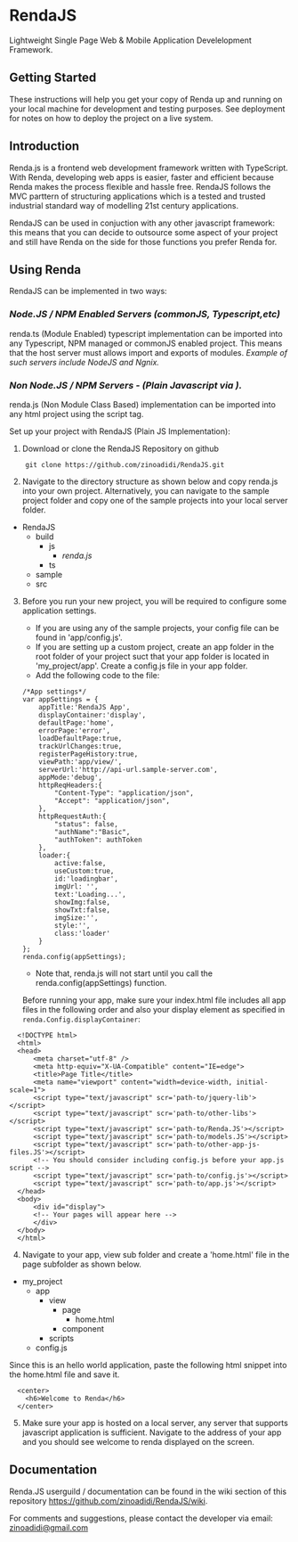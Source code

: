 # RendaJS
Lightweight Single Page Web & Mobile Application Develelopment Framework.

## Getting Started

These instructions will help you get your copy of Renda up and running on your local machine for development and testing purposes. See deployment for notes on how to deploy the project on a live system.

## Introduction
Renda.js is a frontend web development framework written with TypeScript. 
With Renda, developing web apps is easier, faster and efficient because Renda makes the process flexible and hassle free. RendaJS follows the MVC parttern of structuring applications which is a tested and trusted industrial standard way of modelling 21st century applications.

RendaJS can be used in conjuction with any other javascript framework: this means that you can decide to outsource some aspect of your project and still have Renda on the side for those functions you prefer Renda for.

## Using Renda
RendaJS can be implemented in two ways:

### *Node.JS / NPM Enabled Servers (commonJS, Typescript,etc)*
renda.ts (Module Enabled) typescript implementation can be imported into any Typescript, NPM managed or commonJS enabled project. This means that the host server must allows import and exports of modules. *Example of such servers include NodeJS and Ngnix.*

### *Non Node.JS / NPM Servers - (Plain Javascript via <script>tag</script>).*
renda.js (Non Module Class Based) implementation can be imported into any html project using the script tag.

Set up your project with RendaJS (Plain JS Implementation):

1. Download or clone the RendaJS Repository on github
```
    git clone https://github.com/zinoadidi/RendaJS.git
```
2. Navigate to the directory structure as shown below and copy renda.js into your own project. Alternatively, you can navigate to the sample project folder and copy one of the sample projects into your local server folder.

 - RendaJS
   - build
     - js
       - *renda.js*
     - ts
   - sample
   - src

3. Before you run your new project, you will be required to configure some application settings. 
	- If you are using any of the sample projects, your config file can be found in 'app/config.js'. 
	- If you are setting up a custom project, create an app folder in the root folder of your project suct that your app folder is located in 'my_project/app'. Create a config.js file in your app folder.
	- Add the following code to the file:
	```
    /*App settings*/
    var appSettings = {
        appTitle:'RendaJS App',
        displayContainer:'display',
        defaultPage:'home',
        errorPage:'error',
        loadDefaultPage:true,
        trackUrlChanges:true,
        registerPageHistory:true,
        viewPath:'app/view/',
        serverUrl:'http://api-url.sample-server.com',
        appMode:'debug',
        httpReqHeaders:{
            "Content-Type": "application/json",
            "Accept": "application/json",
        },
        httpRequestAuth:{
            "status": false,
            "authName":"Basic",
            "authToken": authToken
        },
        loader:{
            active:false,
            useCustom:true,
            id:'loadingbar', 
            imgUrl: '',
            text:'Loading...',
            showImg:false,
            showTxt:false,
            imgSize:'',
            style:'',
            class:'loader'
        }
    };
    renda.config(appSettings);
	```
	- Note that, renda.js will not start until you call the renda.config(appSettings) function.
  
	Before running your app, make sure your index.html file includes all app files in the following order and also your display element as specified in `renda.Config.displayContainer`:
  ```
    <!DOCTYPE html>
    <html>
    <head>    
        <meta charset="utf-8" />
        <meta http-equiv="X-UA-Compatible" content="IE=edge">
        <title>Page Title</title>
        <meta name="viewport" content="width=device-width, initial-scale=1">
        <script type="text/javascript" scr='path-to/jquery-lib'></script>
        <script type="text/javascript" scr='path-to/other-libs'></script>
        <script type="text/javascript" scr='path-to/Renda.JS'></script>
        <script type="text/javascript" scr='path-to/models.JS'></script>
        <script type="text/javascript" scr='path-to/other-app-js-files.JS'></script>
        <!-- You should consider including config.js before your app.js script -->
        <script type="text/javascript" scr='path-to/config.js'></script>
        <script type="text/javascript" scr='path-to/app.js'></script>
    </head>
    <body>
        <div id="display">
        <!-- Your pages will appear here -->
        </div>
    </body>
    </html>
  ```

4. Navigate to your app, view sub folder and create a 'home.html' file in the page subfolder as shown below.

 - my_project
   - app
     - view
       - page
         - home.html
       - component
     - scripts
   - config.js

Since this is an hello world application, paste the following html snippet into the home.html file and save it.

```
  <center>
    <h6>Welcome to Renda</h6>
  </center>
```

5. Make sure your app is hosted on a local server, any server that supports javascript application is sufficient. Navigate to the address of your app and you should see welcome to renda displayed on the screen.

## Documentation
Renda.JS userguild / documentation can be found in the wiki section of this repository https://github.com/zinoadidi/RendaJS/wiki.

For comments and suggestions, please contact the developer via email: zinoadidi@gmail.com


